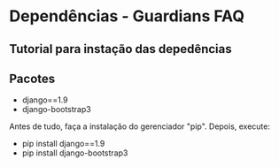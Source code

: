 # Dependências - Guardians FAQ

## Tutorial para instação das depedências

## Pacotes
 * django==1.9
 * django-bootstrap3


Antes de tudo, faça a instalação do gerenciador "pip". Depois, execute:

* pip install django==1.9
* pip install django-bootstrap3 

